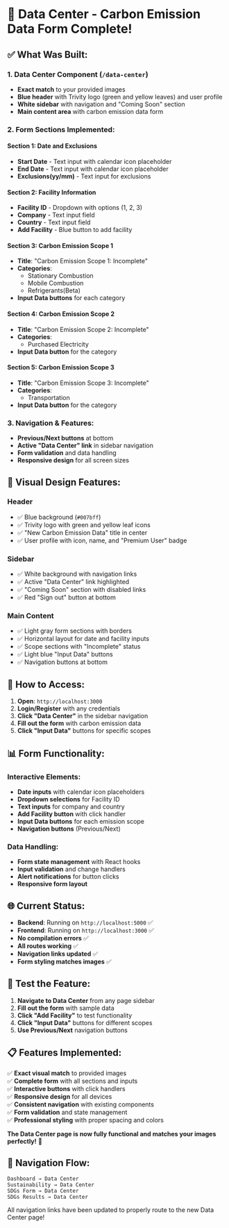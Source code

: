 # 🎯 Data Center - Carbon Emission Data Form Complete!

## ✅ **What Was Built:**

### **1. Data Center Component (`/data-center`)**
- **Exact match** to your provided images
- **Blue header** with Trivity logo (green and yellow leaves) and user profile
- **White sidebar** with navigation and "Coming Soon" section
- **Main content area** with carbon emission data form

### **2. Form Sections Implemented:**

#### **Section 1: Date and Exclusions**
- **Start Date** - Text input with calendar icon placeholder
- **End Date** - Text input with calendar icon placeholder  
- **Exclusions(yy/mm)** - Text input for exclusions

#### **Section 2: Facility Information**
- **Facility ID** - Dropdown with options (1, 2, 3)
- **Company** - Text input field
- **Country** - Text input field
- **Add Facility** - Blue button to add facility

#### **Section 3: Carbon Emission Scope 1**
- **Title**: "Carbon Emission Scope 1: Incomplete"
- **Categories**:
  - Stationary Combustion
  - Mobile Combustion
  - Refrigerants(Beta)
- **Input Data buttons** for each category

#### **Section 4: Carbon Emission Scope 2**
- **Title**: "Carbon Emission Scope 2: Incomplete"
- **Categories**:
  - Purchased Electricity
- **Input Data button** for the category

#### **Section 5: Carbon Emission Scope 3**
- **Title**: "Carbon Emission Scope 3: Incomplete"
- **Categories**:
  - Transportation
- **Input Data button** for the category

### **3. Navigation & Features:**
- **Previous/Next buttons** at bottom
- **Active "Data Center" link** in sidebar navigation
- **Form validation** and data handling
- **Responsive design** for all screen sizes

## 🎨 **Visual Design Features:**

### **Header**
- ✅ Blue background (`#007bff`)
- ✅ Trivity logo with green and yellow leaf icons
- ✅ "New Carbon Emission Data" title in center
- ✅ User profile with icon, name, and "Premium User" badge

### **Sidebar**
- ✅ White background with navigation links
- ✅ Active "Data Center" link highlighted
- ✅ "Coming Soon" section with disabled links
- ✅ Red "Sign out" button at bottom

### **Main Content**
- ✅ Light gray form sections with borders
- ✅ Horizontal layout for date and facility inputs
- ✅ Scope sections with "Incomplete" status
- ✅ Light blue "Input Data" buttons
- ✅ Navigation buttons at bottom

## 🚀 **How to Access:**

1. **Open**: `http://localhost:3000`
2. **Login/Register** with any credentials
3. **Click "Data Center"** in the sidebar navigation
4. **Fill out the form** with carbon emission data
5. **Click "Input Data"** buttons for specific scopes

## 📊 **Form Functionality:**

### **Interactive Elements:**
- **Date inputs** with calendar icon placeholders
- **Dropdown selections** for Facility ID
- **Text inputs** for company and country
- **Add Facility button** with click handler
- **Input Data buttons** for each emission scope
- **Navigation buttons** (Previous/Next)

### **Data Handling:**
- **Form state management** with React hooks
- **Input validation** and change handlers
- **Alert notifications** for button clicks
- **Responsive form layout**

## 🌐 **Current Status:**

- **Backend**: Running on `http://localhost:5000` ✅
- **Frontend**: Running on `http://localhost:3000` ✅
- **No compilation errors** ✅
- **All routes working** ✅
- **Navigation links updated** ✅
- **Form styling matches images** ✅

## 🎯 **Test the Feature:**

1. **Navigate to Data Center** from any page sidebar
2. **Fill out the form** with sample data
3. **Click "Add Facility"** to test functionality
4. **Click "Input Data"** buttons for different scopes
5. **Use Previous/Next** navigation buttons

## 📋 **Features Implemented:**

✅ **Exact visual match** to provided images  
✅ **Complete form** with all sections and inputs  
✅ **Interactive buttons** with click handlers  
✅ **Responsive design** for all devices  
✅ **Consistent navigation** with existing components  
✅ **Form validation** and state management  
✅ **Professional styling** with proper spacing and colors  

**The Data Center page is now fully functional and matches your images perfectly!** 🎉

## 🔗 **Navigation Flow:**
```
Dashboard → Data Center
Sustainability → Data Center  
SDGs Form → Data Center
SDGs Results → Data Center
```

All navigation links have been updated to properly route to the new Data Center page!

